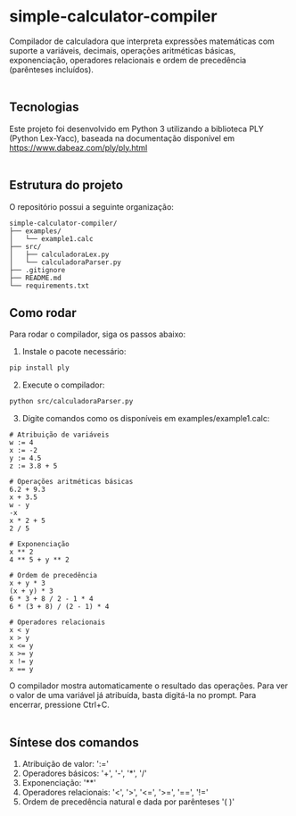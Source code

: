 # simple-calculator-compiler
Compilador de calculadora que interpreta expressões matemáticas com suporte a variáveis, decimais, operações aritméticas básicas, exponenciação, operadores relacionais e ordem de precedência (parênteses incluídos).
<br><br>
## Tecnologias
Este projeto foi desenvolvido em Python 3 utilizando a biblioteca PLY (Python Lex-Yacc), baseada na documentação disponível em https://www.dabeaz.com/ply/ply.html
<br><br>
## Estrutura do projeto 
O repositório possui a seguinte organização:
```text
simple-calculator-compiler/
├── examples/
│   └── example1.calc
├── src/
│   ├── calculadoraLex.py
│   └── calculadoraParser.py
├── .gitignore
├── README.md
└── requirements.txt
```

## Como rodar 
Para rodar o compilador, siga os passos abaixo:
1. Instale o pacote necessário:
  ```bash
  pip install ply
  ```
2. Execute o compilador:
  ```bash
  python src/calculadoraParser.py
  ```
3. Digite comandos como os disponíveis em examples/example1.calc:
 ```text
 # Atribuição de variáveis
 w := 4
 x := -2
 y := 4.5
 z := 3.8 + 5
    
 # Operações aritméticas básicas
 6.2 + 9.3
 x + 3.5
 w - y 
 -x
 x * 2 + 5
 2 / 5
    
 # Exponenciação
 x ** 2
 4 ** 5 + y ** 2
    
 # Ordem de precedência
 x + y * 3
 (x + y) * 3
 6 * 3 + 8 / 2 - 1 * 4
 6 * (3 + 8) / (2 - 1) * 4
    
 # Operadores relacionais
 x < y
 x > y
 x <= y
 x >= y
 x != y
 x == y
 ```
   
O compilador mostra automaticamente o resultado das operações. Para ver o valor de uma variável já atribuída, basta digitá-la no prompt. Para encerrar, pressione Ctrl+C.
<br><br>
## Síntese dos comandos
1. Atribuição de valor: ':='
2. Operadores básicos: '+', '-', '*', '/'
3. Exponenciação: '**'
4. Operadores relacionais: '<', '>', '<=', '>=', '==', '!='
5. Ordem de precedência natural e dada por parênteses '( )'
<br><br>

